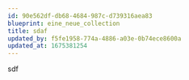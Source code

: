 ```yaml
---
id: 90e562df-db68-4684-987c-d739316aea83
blueprint: eine_neue_collection
title: sdaf
updated_by: f5fe1958-774a-4886-a03e-0b74ece8600a
updated_at: 1675381254
---
```

sdf